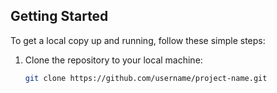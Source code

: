 ## Getting Started

To get a local copy up and running, follow these simple steps:

1. Clone the repository to your local machine:
   ```sh
   git clone https://github.com/username/project-name.git